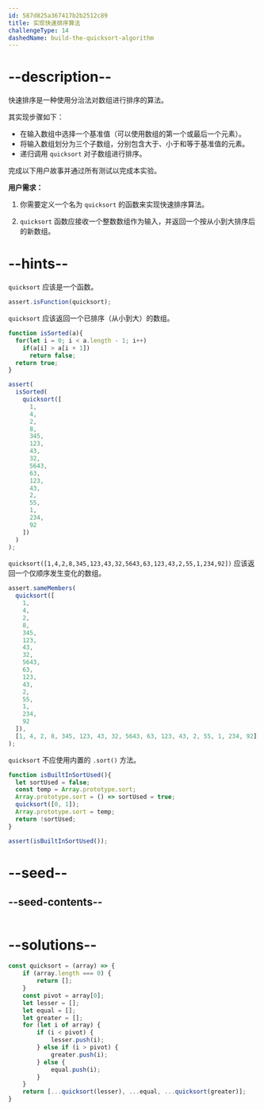 ```yaml
---
id: 587d825a367417b2b2512c89
title: 实现快速排序算法
challengeType: 14
dashedName: build-the-quicksort-algorithm
---
```


# --description--

快速排序是一种使用分治法对数组进行排序的算法。

其实现步骤如下：

- 在输入数组中选择一个基准值（可以使用数组的第一个或最后一个元素）。
- 将输入数组划分为三个子数组，分别包含大于、小于和等于基准值的元素。
- 递归调用 `quicksort` 对子数组进行排序。

完成以下用户故事并通过所有测试以完成本实验。

**用户需求：**

1. 你需要定义一个名为 `quicksort` 的函数来实现快速排序算法。

1. `quicksort` 函数应接收一个整数数组作为输入，并返回一个按从小到大排序后的新数组。

# --hints--

`quicksort` 应该是一个函数。

```js
assert.isFunction(quicksort);
```

`quicksort` 应该返回一个已排序（从小到大）的数组。

```js
function isSorted(a){
  for(let i = 0; i < a.length - 1; i++)
    if(a[i] > a[i + 1])
      return false;
  return true;
}

assert(
  isSorted(
    quicksort([
      1,
      4,
      2,
      8,
      345,
      123,
      43,
      32,
      5643,
      63,
      123,
      43,
      2,
      55,
      1,
      234,
      92
    ])
  )
);
```

`quicksort([1,4,2,8,345,123,43,32,5643,63,123,43,2,55,1,234,92])` 应该返回一个仅顺序发生变化的数组。

```js
assert.sameMembers(
  quicksort([
    1,
    4,
    2,
    8,
    345,
    123,
    43,
    32,
    5643,
    63,
    123,
    43,
    2,
    55,
    1,
    234,
    92
  ]),
  [1, 4, 2, 8, 345, 123, 43, 32, 5643, 63, 123, 43, 2, 55, 1, 234, 92]
);
```

`quicksort` 不应使用内置的 `.sort()` 方法。

```js
function isBuiltInSortUsed(){
  let sortUsed = false;
  const temp = Array.prototype.sort;
  Array.prototype.sort = () => sortUsed = true;
  quicksort([0, 1]);
  Array.prototype.sort = temp;
  return !sortUsed;
}

assert(isBuiltInSortUsed());
```

# --seed--

## --seed-contents--

```js

```

# --solutions--

```js
const quicksort = (array) => {
    if (array.length === 0) {
        return [];
    }
    const pivot = array[0];
    let lesser = [];
    let equal = [];
    let greater = [];
    for (let i of array) {
        if (i < pivot) {
            lesser.push(i);
        } else if (i > pivot) {
            greater.push(i);
        } else {
            equal.push(i);
        }
    }
    return [...quicksort(lesser), ...equal, ...quicksort(greater)];
}

```

